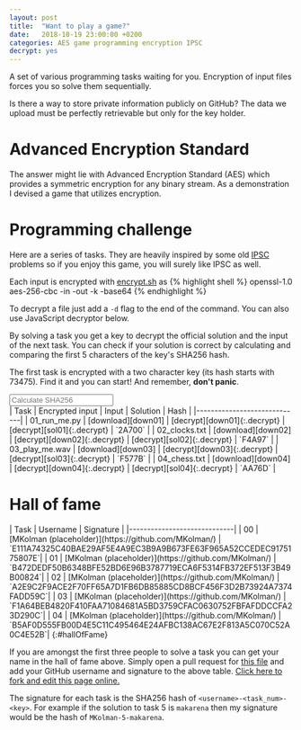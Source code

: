 ```yaml
---
layout: post
title:  "Want to play a game?"
date:   2018-10-19 23:00:00 +0200
categories: AES game programming encryption IPSC
decrypt: yes
---
```


A set of various programming tasks waiting for you. Encryption of input files
forces you so solve them sequentially.

Is there a way to store private information publicly on GitHub? The data we
upload must be perfectly retrievable but only for the key holder.

# Advanced Encryption Standard

The answer might lie with Advanced Encryption Standard (AES) which provides a
symmetric encryption for any binary stream. As a demonstration I devised a game
that utilizes encryption.

# Programming challenge

Here are a series of tasks. They are heavily inspired by some old
[IPSC](https://ipsc.ksp.sk) problems so if you enjoy this game, you will surely
like IPSC as well.

Each input is encrypted with [encrypt.sh]({{"/assets/aes_game/encrypt.sh"}}) as
{% highlight shell %}
openssl-1.0 aes-256-cbc -in <inFname> -out <outFname> -k <encKey> -base64
{% endhighlight %}

To decrypt a file just add a `-d` flag to the end of the command. You can also
use JavaScript decryptor below.

By solving a task you get a key to decrypt the official solution and the input
of the next task. You can check if your solution is correct by calculating and
comparing the first 5 characters of the key's SHA256 hash.

The first task is encrypted with a two character key (its hash starts with
73475). Find it and you can start! And remember, __don't panic__.

<input type="text" placeholder="Calculate SHA256" onkeyup="calcHash(event);" />
<span id="keyHash"></span>

<div class="horizontal-scroll" markdown="block">
| Task | Encrypted input | Input | Solution | Hash |
|-----------------------------|
| 01_run_me.py   | [download][down01] | [decrypt][down01]{:.decrypt} | [decrypt][sol01]{:.decrypt} | `2A700` |
| 02_clocks.txt  | [download][down02] | [decrypt][down02]{:.decrypt} | [decrypt][sol02]{:.decrypt} | `F4A97` |
| 03_play_me.wav  | [download][down03] | [decrypt][down03]{:.decrypt} | [decrypt][sol03]{:.decrypt} | `F577B` |
| 04_chess.txt  | [download][down04] | [decrypt][down04]{:.decrypt} | [decrypt][sol04]{:.decrypt} | `AA76D` |

</div>

[down01]: {{"/assets/aes_game/01_run_me.py.aes"|relative_path}}
[sol01]: {{"/assets/aes_game/01_run_me_solution.py.aes"|relative_path}}

[down02]: {{"/assets/aes_game/02_clocks.txt.aes"|relative_path}}
[sol02]: {{"/assets/aes_game/02_clocks_solution.py.aes"|relative_path}}

[down03]: {{"/assets/aes_game/03_play_me.wav.aes"|relative_path}}
[sol03]: {{"/assets/aes_game/03_play_me_solution.py.aes"|relative_path}}

[down04]: {{"/assets/aes_game/04_chess.txt.aes"|relative_path}}
[sol04]: {{"/assets/aes_game/04_chess_solution.py.aes"|relative_path}}

# Hall of fame

<div class="horizontal-scroll" markdown="block">
| Task | Username | Signature   |
|-----------------------------|
| 00   | [MKolman (placeholder)](https://github.com/MKolman/) | `E111A74325C40BAE29AF5E4A9EC3B9A9B673FE63F965A52CCEDEC9175175807E`|
| 01   | [MKolman (placeholder)](https://github.com/MKolman/) | `B472DEDF50B6348BFE52BD6E96B3787719ECA6F5314FB372EF513F3B49B00824`|
| 02   | [MKolman (placeholder)](https://github.com/MKolman/) | `A2E9C2F9ACE2F70FF65A7D1FB6DB85885CD8BCF456F3D2B73924A7374FADD59C`|
| 03   | [MKolman (placeholder)](https://github.com/MKolman/) | `F1A64BEB4820F410FAA71084681A5BD3759CFAC0630752FBFAFDDCCFA23D290C`|
| 04   | [MKolman (placeholder)](https://github.com/MKolman/) | `B5AF0D555FB00D4E5C11C495464E24AFBC138AC67E2F813A5C070C52A0C4E52B`|
{:#hallOfFame}
</div>

If you are amongst the first three people to solve a task you can get your name
in the hall of fame above. Simply open a pull request for
[this file][github-blob] and add your GitHub username and signature to the
above table. [Click here to fork and edit this page online.][github-pr]

The signature for each task is the SHA256 hash of `<username>-<task_num>-<key>`.
For example if the solution to task 5 is `makarena` then my signature would be
the hash of `MKolman-5-makarena`.

[github-pr]: https://github.com/MKolman/mkolman.github.io/edit/master/_posts/2018-10-19-aes_game.md
[github-blob]: https://github.com/MKolman/mkolman.github.io/blob/master/_posts/2018-10-19-aes_game.md


<script>
    function calcHash(event) {
        let hash = CryptoJS.SHA256(event.target.value).toString().toUpperCase()
        document.getElementById("keyHash").innerText = hash;
    }
</script>
